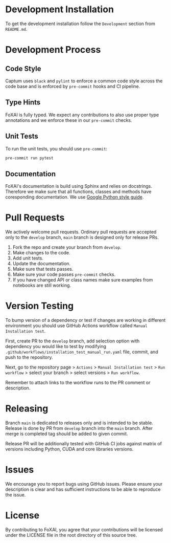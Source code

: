 
# Development Installation

To get the development installation follow the `Development` section from
`README.md`.

# Development Process

## Code Style

Captum uses `black` and `pylint` to enforce a common code style across the code
base and is enforced by `pre-commit` hooks and CI pipeline.

## Type Hints

FoXAI is fully typed. We expect any contributions to also use proper type
annotations and we enforce these in our `pre-commit` checks.

## Unit Tests

To run the unit tests, you should use `pre-commit`:

```bash
pre-commit run pytest
```

## Documentation

FoXAI's documentation is build using Sphinx and relies on docstrings. Therefore
we make sure that all functions, classes and methods have coresponding
documentation. We use
[Google Python style guide](https://google.github.io/styleguide/pyguide.html).

# Pull Requests

We actively welcome pull requests. Ordinary pull requests are accepted only to the
`develop` branch, `main` branch is designed only for release PRs.

1. Fork the repo and create your branch from `develop`.
2. Make changes to the code.
3. Add unit tests.
4. Update the documentation.
5. Make sure that tests passes.
6. Make sure your code passes `pre-commit` checks.
7. If you have changed API or class names make sure examples from notebooks
are still working.

# Version Testing

To bump version of a dependency or test if changes are working in different
environment you should use GitHub Actions workflow called
`Manual Installation test`.

First, create PR to the `develop` branch, add
selection option with dependency you would like to test by modifying
`.github/workflows/installation_test_manual_run.yaml` file, commit, and push
to the repository.

Next, go to the repository page > `Actions` >
`Manual Installation test` > `Run workflow` > select your branch > select
versions > `Run workflow`.

Remember to attach links to the workflow runs to the PR comment or description.

# Releasing

Branch `main` is dedicated to releases only and is intended to be stable. Release
is done by PR from `develop` branch into the `main` branch. After merge is
completed tag should be added to given commit.

Release PR will be additionally tested with GitHub CI jobs against matrix of
versions including Python, CUDA and core libraries versions.

# Issues

We encourage you to report bugs using GitHub issues. Please ensure your
description is clear and has sufficient instructions to be able to reproduce
the issue.

# License

By contributing to FoXAI, you agree that your contributions will be licensed under
the LICENSE file in the root directory of this source tree.
